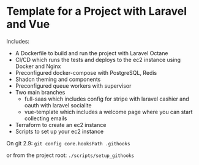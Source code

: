 # Template for a Project with Laravel and Vue

Includes:

- A Dockerfile to build and run the project with Laravel Octane
- CI/CD which runs the tests and deploys to the ec2 instance using Docker and Nginx
- Preconfigured docker-compose with PostgreSQL, Redis
- Shadcn theming and components
- Preconfigured queue workers with supervisor
- Two main branches
  - full-saas which includes config for stripe with laravel cashier and oauth with laravel socialite
  - vue-template which includes a welcome page where you can start collecting emails
- Terraform to create an ec2 instance
- Scripts to set up your ec2 instance


On git 2.9: `git config core.hooksPath .githooks`

or from the project root:
`./scripts/setup_githooks`
